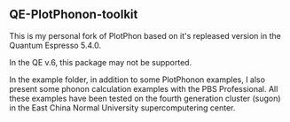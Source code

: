 ## QE-PlotPhonon-toolkit

This is my personal fork of PlotPhon based on it's repleased version in the Quantum Espresso 5.4.0.

In the QE v.6, this package may not be supported.

In the example folder, in addition to some PlotPhonon examples, I also present some phonon calculation examples with the PBS Professional. All these examples have been tested on the fourth generation cluster (sugon) in the East China Normal University supercomputering center. 

